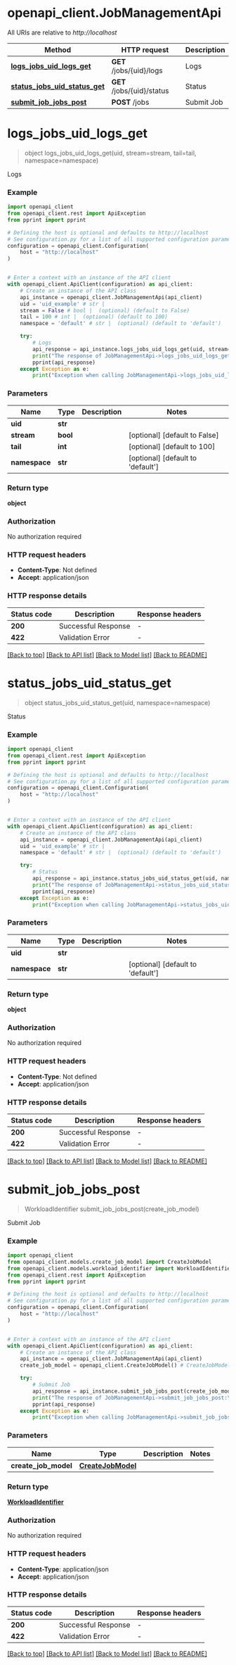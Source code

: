 # openapi_client.JobManagementApi

All URIs are relative to *http://localhost*

Method | HTTP request | Description
------------- | ------------- | -------------
[**logs_jobs_uid_logs_get**](JobManagementApi.md#logs_jobs_uid_logs_get) | **GET** /jobs/{uid}/logs | Logs
[**status_jobs_uid_status_get**](JobManagementApi.md#status_jobs_uid_status_get) | **GET** /jobs/{uid}/status | Status
[**submit_job_jobs_post**](JobManagementApi.md#submit_job_jobs_post) | **POST** /jobs | Submit Job


# **logs_jobs_uid_logs_get**
> object logs_jobs_uid_logs_get(uid, stream=stream, tail=tail, namespace=namespace)

Logs

### Example


```python
import openapi_client
from openapi_client.rest import ApiException
from pprint import pprint

# Defining the host is optional and defaults to http://localhost
# See configuration.py for a list of all supported configuration parameters.
configuration = openapi_client.Configuration(
    host = "http://localhost"
)


# Enter a context with an instance of the API client
with openapi_client.ApiClient(configuration) as api_client:
    # Create an instance of the API class
    api_instance = openapi_client.JobManagementApi(api_client)
    uid = 'uid_example' # str | 
    stream = False # bool |  (optional) (default to False)
    tail = 100 # int |  (optional) (default to 100)
    namespace = 'default' # str |  (optional) (default to 'default')

    try:
        # Logs
        api_response = api_instance.logs_jobs_uid_logs_get(uid, stream=stream, tail=tail, namespace=namespace)
        print("The response of JobManagementApi->logs_jobs_uid_logs_get:\n")
        pprint(api_response)
    except Exception as e:
        print("Exception when calling JobManagementApi->logs_jobs_uid_logs_get: %s\n" % e)
```



### Parameters


Name | Type | Description  | Notes
------------- | ------------- | ------------- | -------------
 **uid** | **str**|  | 
 **stream** | **bool**|  | [optional] [default to False]
 **tail** | **int**|  | [optional] [default to 100]
 **namespace** | **str**|  | [optional] [default to &#39;default&#39;]

### Return type

**object**

### Authorization

No authorization required

### HTTP request headers

 - **Content-Type**: Not defined
 - **Accept**: application/json

### HTTP response details

| Status code | Description | Response headers |
|-------------|-------------|------------------|
**200** | Successful Response |  -  |
**422** | Validation Error |  -  |

[[Back to top]](#) [[Back to API list]](../README.md#documentation-for-api-endpoints) [[Back to Model list]](../README.md#documentation-for-models) [[Back to README]](../README.md)

# **status_jobs_uid_status_get**
> object status_jobs_uid_status_get(uid, namespace=namespace)

Status

### Example


```python
import openapi_client
from openapi_client.rest import ApiException
from pprint import pprint

# Defining the host is optional and defaults to http://localhost
# See configuration.py for a list of all supported configuration parameters.
configuration = openapi_client.Configuration(
    host = "http://localhost"
)


# Enter a context with an instance of the API client
with openapi_client.ApiClient(configuration) as api_client:
    # Create an instance of the API class
    api_instance = openapi_client.JobManagementApi(api_client)
    uid = 'uid_example' # str | 
    namespace = 'default' # str |  (optional) (default to 'default')

    try:
        # Status
        api_response = api_instance.status_jobs_uid_status_get(uid, namespace=namespace)
        print("The response of JobManagementApi->status_jobs_uid_status_get:\n")
        pprint(api_response)
    except Exception as e:
        print("Exception when calling JobManagementApi->status_jobs_uid_status_get: %s\n" % e)
```



### Parameters


Name | Type | Description  | Notes
------------- | ------------- | ------------- | -------------
 **uid** | **str**|  | 
 **namespace** | **str**|  | [optional] [default to &#39;default&#39;]

### Return type

**object**

### Authorization

No authorization required

### HTTP request headers

 - **Content-Type**: Not defined
 - **Accept**: application/json

### HTTP response details

| Status code | Description | Response headers |
|-------------|-------------|------------------|
**200** | Successful Response |  -  |
**422** | Validation Error |  -  |

[[Back to top]](#) [[Back to API list]](../README.md#documentation-for-api-endpoints) [[Back to Model list]](../README.md#documentation-for-models) [[Back to README]](../README.md)

# **submit_job_jobs_post**
> WorkloadIdentifier submit_job_jobs_post(create_job_model)

Submit Job

### Example


```python
import openapi_client
from openapi_client.models.create_job_model import CreateJobModel
from openapi_client.models.workload_identifier import WorkloadIdentifier
from openapi_client.rest import ApiException
from pprint import pprint

# Defining the host is optional and defaults to http://localhost
# See configuration.py for a list of all supported configuration parameters.
configuration = openapi_client.Configuration(
    host = "http://localhost"
)


# Enter a context with an instance of the API client
with openapi_client.ApiClient(configuration) as api_client:
    # Create an instance of the API class
    api_instance = openapi_client.JobManagementApi(api_client)
    create_job_model = openapi_client.CreateJobModel() # CreateJobModel | 

    try:
        # Submit Job
        api_response = api_instance.submit_job_jobs_post(create_job_model)
        print("The response of JobManagementApi->submit_job_jobs_post:\n")
        pprint(api_response)
    except Exception as e:
        print("Exception when calling JobManagementApi->submit_job_jobs_post: %s\n" % e)
```



### Parameters


Name | Type | Description  | Notes
------------- | ------------- | ------------- | -------------
 **create_job_model** | [**CreateJobModel**](CreateJobModel.md)|  | 

### Return type

[**WorkloadIdentifier**](WorkloadIdentifier.md)

### Authorization

No authorization required

### HTTP request headers

 - **Content-Type**: application/json
 - **Accept**: application/json

### HTTP response details

| Status code | Description | Response headers |
|-------------|-------------|------------------|
**200** | Successful Response |  -  |
**422** | Validation Error |  -  |

[[Back to top]](#) [[Back to API list]](../README.md#documentation-for-api-endpoints) [[Back to Model list]](../README.md#documentation-for-models) [[Back to README]](../README.md)
